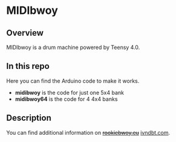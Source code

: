 # MIDIbwoy

## Overview

MIDIbwoy is a drum machine powered by Teensy 4.0.


## In this repo

Here you can find the Arduino code to make it works.
+ **midibwoy** is the code for just one 5x4 bank
+ **midibwoy64** is the code for 4 4x4 banks


## Description

You can find additional information on ~~[rookiebwoy.eu](https://www.rookiebwoy.eu/projects/midibwoy/midibwoy.php)~~ [ivndbt.com](https://ivndbt.com/makes/midibwoy/midibwoy.html).

